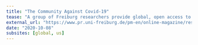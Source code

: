 ```yaml
---
title: "The Community Against Covid-19"
tease: "A group of Freiburg researchers provide global, open access to data on the SARS-CoV-2 genome which could hold the key for a new approach to treating the virus"
external_url: "https://www.pr.uni-freiburg.de/pm-en/online-magazine/research-and-discover/the-community-against-covid-19"
date: "2020-10-08"
subsites: [global, us]
---
```

